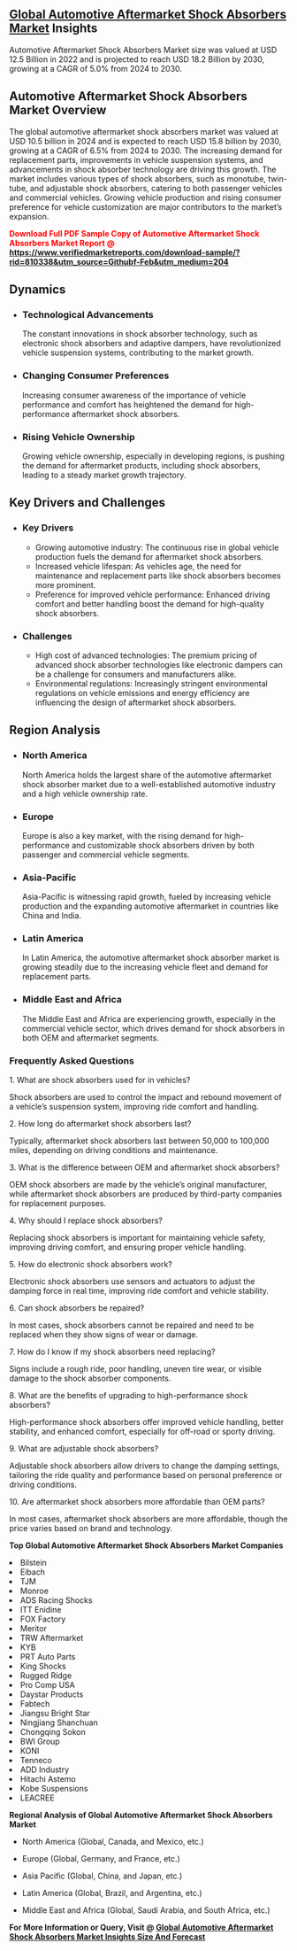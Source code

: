 <h2><a href="https://www.verifiedmarketreports.com/download-sample/?rid=810338&amp;utm_source=Githubf&amp;utm_medium=204" target="_blank">Global Automotive Aftermarket Shock Absorbers Market</a> Insights</h2><p>Automotive Aftermarket Shock Absorbers Market size was valued at USD 12.5 Billion in 2022 and is projected to reach USD 18.2 Billion by 2030, growing at a CAGR of 5.0% from 2024 to 2030.</p><p> <h2>Automotive Aftermarket Shock Absorbers Market Overview</h2> <p>The global automotive aftermarket shock absorbers market was valued at USD 10.5 billion in 2024 and is expected to reach USD 15.8 billion by 2030, growing at a CAGR of 6.5% from 2024 to 2030. The increasing demand for replacement parts, improvements in vehicle suspension systems, and advancements in shock absorber technology are driving this growth. The market includes various types of shock absorbers, such as monotube, twin-tube, and adjustable shock absorbers, catering to both passenger vehicles and commercial vehicles. Growing vehicle production and rising consumer preference for vehicle customization are major contributors to the market’s expansion.</p> <p><strong><p><span class=""><span style="color: #ff0000;"><strong>Download Full PDF Sample Copy of Automotive Aftermarket Shock Absorbers Market Report</strong> @ </span><a href="https://www.verifiedmarketreports.com/download-sample/?rid=810338&amp;utm_source=Githubf-Feb&amp;utm_medium=204" target="_blank">https://www.verifiedmarketreports.com/download-sample/?rid=810338&amp;utm_source=Githubf-Feb&amp;utm_medium=204</a></span></p></strong></p> <h2>Dynamics</h2> <ul> <li><h3>Technological Advancements</h3> The constant innovations in shock absorber technology, such as electronic shock absorbers and adaptive dampers, have revolutionized vehicle suspension systems, contributing to the market growth.</li> <li><h3>Changing Consumer Preferences</h3> Increasing consumer awareness of the importance of vehicle performance and comfort has heightened the demand for high-performance aftermarket shock absorbers.</li> <li><h3>Rising Vehicle Ownership</h3> Growing vehicle ownership, especially in developing regions, is pushing the demand for aftermarket products, including shock absorbers, leading to a steady market growth trajectory.</li> </ul> <h2>Key Drivers and Challenges</h2> <ul> <li><h3>Key Drivers</h3> <ul> <li>Growing automotive industry: The continuous rise in global vehicle production fuels the demand for aftermarket shock absorbers.</li> <li>Increased vehicle lifespan: As vehicles age, the need for maintenance and replacement parts like shock absorbers becomes more prominent.</li> <li>Preference for improved vehicle performance: Enhanced driving comfort and better handling boost the demand for high-quality shock absorbers.</li> </ul> </li> <li><h3>Challenges</h3> <ul> <li>High cost of advanced technologies: The premium pricing of advanced shock absorber technologies like electronic dampers can be a challenge for consumers and manufacturers alike.</li> <li>Environmental regulations: Increasingly stringent environmental regulations on vehicle emissions and energy efficiency are influencing the design of aftermarket shock absorbers.</li> </ul> </li> </ul> <h2>Region Analysis</h2> <ul> <li><h3>North America</h3> North America holds the largest share of the automotive aftermarket shock absorber market due to a well-established automotive industry and a high vehicle ownership rate.</li> <li><h3>Europe</h3> Europe is also a key market, with the rising demand for high-performance and customizable shock absorbers driven by both passenger and commercial vehicle segments.</li> <li><h3>Asia-Pacific</h3> Asia-Pacific is witnessing rapid growth, fueled by increasing vehicle production and the expanding automotive aftermarket in countries like China and India.</li> <li><h3>Latin America</h3> In Latin America, the automotive aftermarket shock absorber market is growing steadily due to the increasing vehicle fleet and demand for replacement parts.</li> <li><h3>Middle East and Africa</h3> The Middle East and Africa are experiencing growth, especially in the commercial vehicle sector, which drives demand for shock absorbers in both OEM and aftermarket segments.</li> </ul> <h3>Frequently Asked Questions</h3> <p>1. What are shock absorbers used for in vehicles?</p> <p>Shock absorbers are used to control the impact and rebound movement of a vehicle’s suspension system, improving ride comfort and handling.</p> <p>2. How long do aftermarket shock absorbers last?</p> <p>Typically, aftermarket shock absorbers last between 50,000 to 100,000 miles, depending on driving conditions and maintenance.</p> <p>3. What is the difference between OEM and aftermarket shock absorbers?</p> <p>OEM shock absorbers are made by the vehicle’s original manufacturer, while aftermarket shock absorbers are produced by third-party companies for replacement purposes.</p> <p>4. Why should I replace shock absorbers?</p> <p>Replacing shock absorbers is important for maintaining vehicle safety, improving driving comfort, and ensuring proper vehicle handling.</p> <p>5. How do electronic shock absorbers work?</p> <p>Electronic shock absorbers use sensors and actuators to adjust the damping force in real time, improving ride comfort and vehicle stability.</p> <p>6. Can shock absorbers be repaired?</p> <p>In most cases, shock absorbers cannot be repaired and need to be replaced when they show signs of wear or damage.</p> <p>7. How do I know if my shock absorbers need replacing?</p> <p>Signs include a rough ride, poor handling, uneven tire wear, or visible damage to the shock absorber components.</p> <p>8. What are the benefits of upgrading to high-performance shock absorbers?</p> <p>High-performance shock absorbers offer improved vehicle handling, better stability, and enhanced comfort, especially for off-road or sporty driving.</p> <p>9. What are adjustable shock absorbers?</p> <p>Adjustable shock absorbers allow drivers to change the damping settings, tailoring the ride quality and performance based on personal preference or driving conditions.</p> <p>10. Are aftermarket shock absorbers more affordable than OEM parts?</p> <p>In most cases, aftermarket shock absorbers are more affordable, though the price varies based on brand and technology.</p> </p><p><strong>Top Global Automotive Aftermarket Shock Absorbers Market Companies</strong></p><div data-test-id=""><p><li>Bilstein</li><li> Eibach</li><li> TJM</li><li> Monroe</li><li> ADS Racing Shocks</li><li> ITT Enidine</li><li> FOX Factory</li><li> Meritor</li><li> TRW Aftermarket</li><li> KYB</li><li> PRT Auto Parts</li><li> King Shocks</li><li> Rugged Ridge</li><li> Pro Comp USA</li><li> Daystar Products</li><li> Fabtech</li><li> Jiangsu Bright Star</li><li> Ningjiang Shanchuan</li><li> Chongqing Sokon</li><li> BWI Group</li><li> KONI</li><li> Tenneco</li><li> ADD Industry</li><li> Hitachi Astemo</li><li> Kobe Suspensions</li><li> LEACREE</li></p><div><strong>Regional Analysis of&nbsp;Global Automotive Aftermarket Shock Absorbers Market</strong></div><ul><li dir="ltr"><p dir="ltr">North America&nbsp;(Global, Canada, and Mexico, etc.)</p></li><li dir="ltr"><p dir="ltr">Europe (Global, Germany, and France, etc.)</p></li><li dir="ltr"><p dir="ltr">Asia Pacific&nbsp;(Global, China, and Japan, etc.)</p></li><li dir="ltr"><p dir="ltr">Latin America&nbsp;(Global, Brazil, and Argentina, etc.)</p></li><li dir="ltr">Middle East and Africa&nbsp;(Global, Saudi Arabia, and South Africa, etc.)</li></ul><p><strong>For More Information or Query, Visit @&nbsp;</strong><strong><a href="https://www.verifiedmarketreports.com/product/automotive-aftermarket-shock-absorbers-market/?utm_source=Githubf&amp;utm_medium=204" target="_blank">Global Automotive Aftermarket Shock Absorbers Market Insights Size And Forecast</a></strong></p></div>
